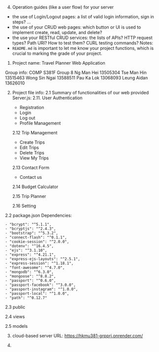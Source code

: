 4. Operation guides (like a user flow) for your server
- the use of Login/Logout pages: a list of valid login information, sign in steps? …
- the use of your CRUD web pages: which button or UI is used to implement create, read, update, and delete?
- the use your RESTful CRUD services: the lists of APIs? HTTP request types? Path URI? How to test them?
CURL testing commands?
Notes:
- `README.md` is important to let me know your project functions, which is crucial to marking the grade of
your project.


1. Project name: 
  Travel Planner Web Application

Group info: 
  COMP S381F Group 8
  Ng Man Hei      13505304
  Tse Man Hin     13515463
  Wong Sin Ngai   13588511
  Pau Ka Lok      13068093
  Leung Aidan     13626010


2. Project file info: 
  2.1 Summary of functionalities of our web provided Server.js:
    2.11. User Authentication
      - Registration
      - Login
      - Log out
      - Profile Management
    
    2.12 Trip Management
      - Create Trips
      - Edit Trips
      - Delete Trips
      - View My Trips
      
    2.13 Contact Form
      - Contact us

    2.14 Budget Calculator

    2.15 Trip Planner

    2.16 Setting
      
  2.2 package.json Dependencies:
  
    - "bcrypt": "^5.1.1",
    - "bcryptjs": "^2.4.3",
    - "bootstrap": "^5.3.2",
    - "connect-flash": "^0.1.1",
    - "cookie-session": "^2.0.0",
    - "dotenv": "^16.4.5",
    - "ejs": "^3.1.10",
    - "express": "^4.21.1",
    - "express-ejs-layouts": "^2.5.1",
    - "express-session": "^1.18.1",
    - "font-awesome": "^4.7.0",
    - "mongodb": "^6.3.0",
    - "mongoose": "^8.8.2",
    - "passport": "^0.6.0",
    - "passport-facebook": "^3.0.0",
    - "passport-instagram": "^1.0.0",
    - "passport-local": "^1.0.0",
    - "path": "^0.12.7"

  2.3 public

  2.4 views

  2.5 models

3. cloud-based server URL: https://hkmu381-grpprj.onrender.com/

4.
